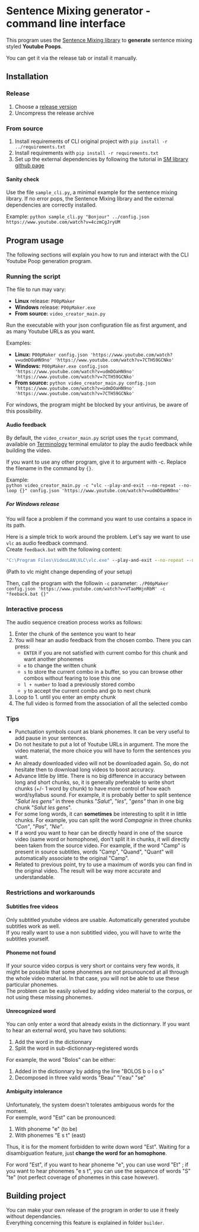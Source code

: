 # Sentence Mixing generator - command line interface

This program uses the [Sentence Mixing library](http://github.com/pop123123123/sentence-mixing) to **generate** sentence mixing styled **Youtube Poops**.

You can get it via the release tab or install it manually.

## Installation

### Release

1. Choose a [release version](https://github.com/pop123123123/CLI_sentence_mixing/releases)
2. Uncompress the release archive 

### From source

1. Install requirements of CLI original project with ```pip install -r ../requirements.txt```
2. Install requirements with ```pip install -r requirements.txt```
3. Set up the external dependencies by following the tutorial in [SM library github page](https://github.com/pop123123123/sentence-mixing)

#### Sanity check

Use the file ```sample_cli.py```,  a minimal example for the sentence mixing library.
If no error pops, the Sentence Mixing library and the external dependencies are correctly installed.

Example:
```python sample_cli.py "Bonjour" ../config.json https://www.youtube.com/watch?v=4czmCgJryUM```

## Program usage

The following sections will explain you how to run and interact with the CLI Youtube Poop generation program.

### Running the script

The file to run may vary:
* **Linux** release: ```P00pMaker```
* **Windows** release: ```P00pMaker.exe```
* **From source:** ```video_creator_main.py```

Run the executable with your json configuration file as first argument, and as many Youtube URLs as you want.

Examples:
* **Linux:** ```P00pMaker config.json 'https://www.youtube.com/watch?v=udmDOaHN9no' 'https://www.youtube.com/watch?v=7CTH59GCNko'```
* **Windows:** ```P00pMaker.exe config.json 'https://www.youtube.com/watch?v=udmDOaHN9no' 'https://www.youtube.com/watch?v=7CTH59GCNko'```
* **From source:** ```python video_creator_main.py config.json 'https://www.youtube.com/watch?v=udmDOaHN9no' 'https://www.youtube.com/watch?v=7CTH59GCNko'```

For windows, the program might be blocked by your antivirus, be aware of this possibility.

#### Audio feedback

By default, the ```video_creator_main.py``` script uses the ```tycat``` command, available on [Terminology](https://github.com/borisfaure/terminology) terminal emulator to play the audio feedback while building the video.

If you want to use any other program, give it to argument with -c. Replace the filename in the command by ```{}```.

Example:  
```python video_creator_main.py -c "vlc --play-and-exit --no-repeat --no-loop {}" config.json 'https://www.youtube.com/watch?v=udmDOaHN9no'```

##### For Windows release

You will face a problem if the command you want to use contains a space in its path.

Here is a simple trick to work around the problem. Let's say we want to use ```vlc``` as audio feedback command.  
Create ```feedback.bat``` with the following content:
```bat
"C:\Program Files\VideoLAN\VLC\vlc.exe" --play-and-exit --no-repeat --no-loop %*
```
(Path to vlc might change depending of your setup)

Then, call the program with the followin ```-c``` parameter:
```./P00pMaker config.json 'https://www.youtube.com/watch?v=VTaoMHjnRbM' -c "feeback.bat {}"```


### Interactive process

The audio sequence creation process works as follows:
1. Enter the chunk of the sentence you want to hear
2. You will hear an audio feedback from the chosen combo. There you can press:
	* ```ENTER``` if you are not satisfied with current combo for this chunk and want another phonemes
	* ```e``` to change the written chunk
	* ```s``` to store the current combo in a buffer, so you can browse other combos without fearing to lose this one
	* ```l + number``` to load a previously stored combo
	* ```y``` to accept the current combo and go to next chunk
3. Loop to 1. until you enter an empty chunk
4. The full video is formed from the association of all the selected combo

### Tips

* Punctuation symbols count as blank phonemes. It can be very useful to add pause in your sentences.
* Do not hesitate to put a lot of Youtube URLs in argument. The more the video material, the more choice you will have to form the sentences you want.
* An already downloaded video will not be downloaded again. So, do not hesitate then to download long videos to boost accuracy.
* Advance little by little. There is no big difference in accuracy between long and short chunks, so, it is generally preferable to write short chunks (+/- 1 word by chunk) to have more control of how each word/syllabus sound. For example, it is probably better to split sentence *"Salut les gens"* in three chunks "*Salut*", "*les*", "*gens"* than in one big chunk "*Salut les gens*".
* For some long words, it can **sometimes** be interesting to split it in little chunks. For example, you can split the word *Compagnie* in three chunks *"Con"*, "*Pas*", *"Nie"*.
* If a word you want to hear can be directly heard in one of the source video (same word or homophone), don't split it in chunks, it will directly been taken from the source video. For example, if the word "Camp" is present in source subtitles, words "Camp", "Quand", "Quant" will automatically associate to the original "Camp".
* Related to previous point, try to use a maximum of words you can find in the original video. The result will be way more accurate and understandable.

### Restrictions and workarounds

#### Subtitles free videos

Only subtitled youtube videos are usable. Automatically generated youtube subtitles work as well.  
If you really want to use a non subtitled video, you will have to write the subtitles yourself.

#### Phoneme not found

If your source video corpus is very short or contains very few words, it might be possible that some phonemes are not prounounced at all through the whole video material.
In that case, you will not be able to use these particular phonemes.  
The problem can be easily solved by adding video material to the corpus, or not using these missing phonemes.

#### Unrecognized word

You can only enter a word that already exists in the dictionnary. If you want to hear an external word, you have two solutions:
1. Add the word in the dictionnary
2. Split the word in sub-dictionnary-registered words  

For example, the word "Bolos" can be either:  
1. Added in the dictionnary by adding the line "BOLOS b o l o s"
2. Decomposed in three valid words "Beau" "l'eau" "se"

#### Ambiguity intolerance

Unfortunately, the system doesn't tolerates ambiguous words for the moment.  
For exemple, word "Est" can be pronounced:
1. With phoneme "e" (to be)
2. With phonemes "E s t" (east)

Thus, it is for the moment forbidden to write down word "Est". Waiting for a disambiguation feature, just **change the word for an homophone**.

For word "Est", if you want to hear phoneme "e", you can use word "Et" ; if you want to hear phonemes "e s t", you can use the sequence of words "S" "te" (not perfect coverage of phonemes in this case however).

## Building project

You can make your own release of the program in order to use it freely without dependancies.  
Everything concerning this feature is explained in folder ```builder```.  
